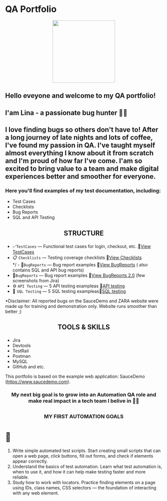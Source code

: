 # **QA Portfolio**
<p align="center">
  <img src= "https://media.giphy.com/media/ieyl9zmCjO4b4t6qoY/giphy.gif" width="200">
</p>

 ## Hello eveyone and welcome to my QA portfolio! 

## I'am Lina - a passionate bug hunter 🕵️‍♀️ 
I love finding bugs so others don't have to! 
After a long journey of late nights and lots of coffee, I've found my passion in QA. 
I've taught myself almost everything I know about it from scratch and I'm proud of how far I've come. 
I'am so exсited to bring value to a team and make digital experiences better and smoother for everyone. 
---
 
 ### Here you'll find examples of my test documentation, including:

- Test Cases
- Checklists
- Bug Reports
- SQL and API Testing

## <p align="center"> STRUCTURE

- ✅`TestCases` — Functional test cases for login, checkout, etc. 📄[View TestCases](TestCases.md)
- 📋 `Checklists` — Testing coverage checklists 📄[View Checklists](Checklists.md)  
  */ - 🐞`BugReports` — Bug report examples 📄[View BugReports](BugReports.md) ( also contains SQL and API bug reports)
- 📎`BugReports` — Bug report examples 📄[View BugReports 2.0](Jira-screenshots) (few screenshots from Jira)
- ⚙️ `API Testing` — 5 API testing exampleas 📄[API testing ](APITesting.md)
- 🐬 `SQL Testing` — 5 SQL testing exampleas📄[SQL testing](SQLTesting.md)

*Disclaimer: All reported bugs on the SauceDemo and ZARA website were made up for training and demonstration only. Website runs smoother than better ;)

  
## <p align="center">TOOLS & SKILLS

- Jira
- Devtools
- TestRail
- Postman
- MySQL
- GitHub and etc.

This portfolio is based on the example web application: SauceDemo (https://www.saucedemo.com).

### <p align="center"><strong> My next big goal is to grow into an Automation QA role and make real impact in a tech team I belive in 🚀✨</strong></p>

## <h3 align="center"> MY FIRST AUTOMATION GOALS <h1>🎯</h1></h3>
1. Write simple automated test scripts. Start creating small scripts that can open a web page, click buttons, fill out forms, and check if elements appear correctly.
2. Understand the basics of test automation. Learn what test automation is, when to use it, and how it can help make testing faster and more reliable.
3. Study how to work with locators. Practice finding elements on a page using IDs, class names, CSS selectors — the foundation of interacting with any web element.
